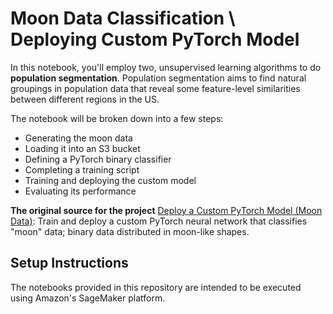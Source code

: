 # Moon Data Classification \ Deploying Custom PyTorch Model

In this notebook, you'll employ two, unsupervised learning algorithms to do **population segmentation**. Population segmentation aims to find natural groupings in population data that reveal some feature-level similarities between different regions in the US.


The notebook will be broken down into a few steps:
* Generating the moon data
* Loading it into an S3 bucket
* Defining a PyTorch binary classifier
* Completing a training script
* Training and deploying the custom model
* Evaluating its performance


**The original source for the project**
[Deploy a Custom PyTorch Model (Moon Data)](https://github.com/udacity/ML_SageMaker_Studies/tree/master/Moon_Data): Train and deploy a custom PyTorch neural network that classifies "moon" data; binary data distributed in moon-like shapes.

## Setup Instructions

The notebooks provided in this repository are intended to be executed using Amazon's SageMaker platform. 